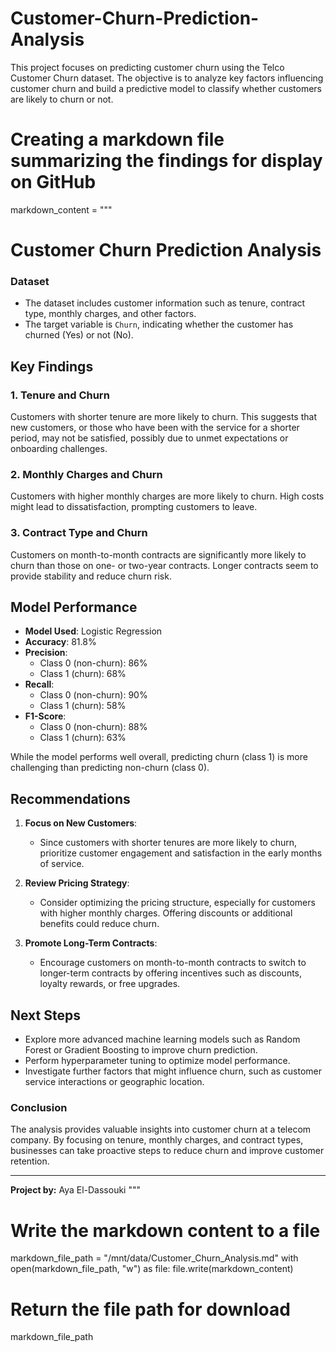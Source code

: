 # Customer-Churn-Prediction-Analysis
This project focuses on predicting customer churn using the Telco Customer Churn dataset. The objective is to analyze key factors influencing customer churn and build a predictive model to classify whether customers are likely to churn or not.
# Creating a markdown file summarizing the findings for display on GitHub
markdown_content = """
# Customer Churn Prediction Analysis

### Dataset
- The dataset includes customer information such as tenure, contract type, monthly charges, and other factors.
- The target variable is `Churn`, indicating whether the customer has churned (Yes) or not (No).

## Key Findings

### 1. Tenure and Churn
Customers with shorter tenure are more likely to churn. This suggests that new customers, or those who have been with the service for a shorter period, may not be satisfied, possibly due to unmet expectations or onboarding challenges.

### 2. Monthly Charges and Churn
Customers with higher monthly charges are more likely to churn. High costs might lead to dissatisfaction, prompting customers to leave.

### 3. Contract Type and Churn
Customers on month-to-month contracts are significantly more likely to churn than those on one- or two-year contracts. Longer contracts seem to provide stability and reduce churn risk.

## Model Performance

- **Model Used**: Logistic Regression
- **Accuracy**: 81.8%
- **Precision**: 
  - Class 0 (non-churn): 86%
  - Class 1 (churn): 68%
- **Recall**: 
  - Class 0 (non-churn): 90%
  - Class 1 (churn): 58%
- **F1-Score**: 
  - Class 0 (non-churn): 88%
  - Class 1 (churn): 63%

While the model performs well overall, predicting churn (class 1) is more challenging than predicting non-churn (class 0).

## Recommendations

1. **Focus on New Customers**:
   - Since customers with shorter tenures are more likely to churn, prioritize customer engagement and satisfaction in the early months of service.
   
2. **Review Pricing Strategy**:
   - Consider optimizing the pricing structure, especially for customers with higher monthly charges. Offering discounts or additional benefits could reduce churn.
   
3. **Promote Long-Term Contracts**:
   - Encourage customers on month-to-month contracts to switch to longer-term contracts by offering incentives such as discounts, loyalty rewards, or free upgrades.

## Next Steps

- Explore more advanced machine learning models such as Random Forest or Gradient Boosting to improve churn prediction.
- Perform hyperparameter tuning to optimize model performance.
- Investigate further factors that might influence churn, such as customer service interactions or geographic location.

### Conclusion

The analysis provides valuable insights into customer churn at a telecom company. By focusing on tenure, monthly charges, and contract types, businesses can take proactive steps to reduce churn and improve customer retention.

---

**Project by:** Aya El-Dassouki
"""

# Write the markdown content to a file
markdown_file_path = "/mnt/data/Customer_Churn_Analysis.md"
with open(markdown_file_path, "w") as file:
    file.write(markdown_content)

# Return the file path for download
markdown_file_path
